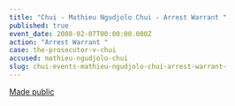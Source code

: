 ```yaml
---
title: "Chui - Mathieu Ngudjolo Chui - Arrest Warrant "
published: true
event_date: 2008-02-07T00:00:00.000Z
action: "Arrest Warrant "
case: the-prosecutor-v-chui
accused: mathieu-ngudjolo-chui
slug: chui-events-mathieu-ngudjolo-chui-arrest-warrant-
---
```


[Made public](http://www.icc-cpi.int/iccdocs/doc/doc453054.PDF)

